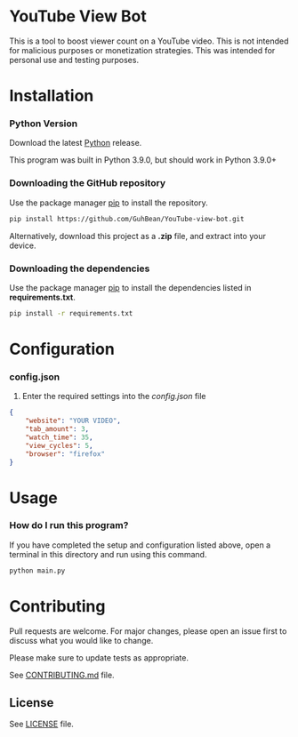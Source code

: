 # YouTube View Bot

This is a tool to boost viewer count on a YouTube video. This is not intended for malicious purposes or monetization strategies. This was intended for personal use and testing purposes.

# Installation

### Python Version
Download the latest [Python](https://www.python.org/downloads/) release.

This program was built in Python 3.9.0, but should work in Python 3.9.0+

### Downloading the GitHub repository
Use the package manager [pip](https://pip.pypa.io/en/stable/) to install the repository.

```bash
pip install https://github.com/GuhBean/YouTube-view-bot.git
```

Alternatively, download this project as a **.zip** file, and extract into your device.

### Downloading the dependencies
Use the package manager [pip](https://pip.pypa.io/en/stable/) to install the dependencies listed in **requirements.txt**.

```bash
pip install -r requirements.txt
```

# Configuration

### config.json
1. Enter the required settings into the *config.json* file

```json
{
    "website": "YOUR VIDEO", 
    "tab_amount": 3,
    "watch_time": 35,
    "view_cycles": 5,
    "browser": "firefox"
}
```

# Usage

### How do I run this program?
If you have completed the setup and configuration listed above, open a terminal in this directory and run using this command.

```bash
python main.py
```

# Contributing
Pull requests are welcome. For major changes, please open an issue first to discuss what you would like to change.

Please make sure to update tests as appropriate.

See [CONTRIBUTING.md](https://github.com/GuhBean/YouTube-view-bot/blob/master/CONTRIBUTING.md) file.

## License
See [LICENSE](https://github.com/GuhBean/YouTube-view-bot/blob/master/LICENSE) file.

